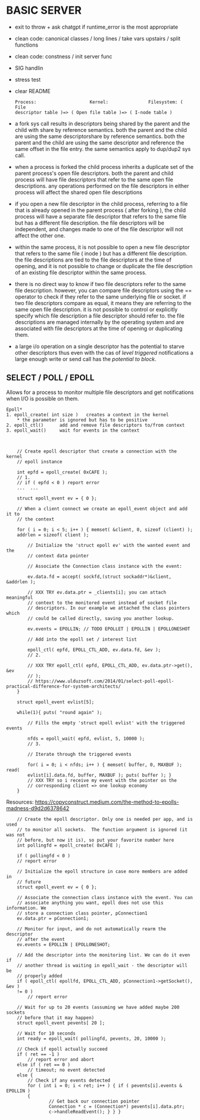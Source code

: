 

#       BASIC SERVER

- exit to throw + ask chatgpt if runtime_error is the most appropriate

- clean code: canonical classes / long lines / take vars upstairs /
  split functions
- clean code: constness / init server func

- SIG handlin
- stress test
- clear README

      Process:                    Kernel:               Filesystem: ( File
      descriptor table )=> ( Open file table )=> ( I-node table )

- a fork sys call results in descriptors being shared by the parent and the
  child with share by reference semantics.  both the parent and the child are
  using the same descriptorshare by reference semantics.  both the parent and
  the child are using the same descriptor and reference the same offset in the
  file entry.  the same semantics apply to dup/dup2 sys call.

- when a process is forked the child process inherits a duplicate set of the
  parent process's open file descriptors.  both the parent and child process
  will have file descriptors that refer to the same open file descriptions. any
  operations performed on the file descriptors in either process will affect the
  shared open file descriptions

- if you open a new file descriptor in the child process, referring to a file
  that is already opened in the parent process ( after forking ), the child
  process will have a separate file descriptor that refers to the same file but
  has a different file description. the file descriptors will be independent,
  and changes made to one of the file descriptor will not affect the other one.

- within the same process, it is not possible to open a new file descriptor that
  refers to the same file ( inode ) but has a different file description. the
  file descriptions are tied to the file descriptors at the time of opening, and
  it is not possible to change or duplicate the file description of an existing
  file descriptor within the same process.

- there is no direct way to know if two file descriptors refer to the same file
  description. however, you can compare file descriptors using the == operator
  to check if they refer to the same underlying file or socket. if two file
  descriptors compare as equal, it means they are referring to the same open
  file description. it is not possible to control or explicitly specify which
  file description a file descriptor should refer to. the file descriptions are
  managed internally by the operating system and are associated with file
  descriptors at the time of opening or duplicating them.

- a large i/o operation on a single descriptor has the potential to starve other
  descriptors thus even with the cas of *level triggered* notifications a large
  enough write or send call has the *potential to block*.

## SELECT / POLL / EPOLL

Allows for a process to monitor multiple file descriptors and get notifications
when I/O is possible on them.

    Epoll*
    1. epoll_create( int size )   creates a context in the kernel
        * the parameter is ignored but has to be positive
    2. epoll_ctl()      add and remove file descriptors to/from context
    3. epoll_wait()     wait for events in the context



        // Create epoll descriptor that create a connection with the kernel
        // epoll instance

        int epfd = epoll_create( 0xCAFE );
        // 1.
        // if ( epfd < 0 ) report error
        ...  ...

        struct epoll_event ev = { 0 };

        // When a client connect we create an epoll_event object and add it to
        // the context

        for ( i = 0; i < 5; i++ ) { memset( &client, 0, sizeof (client) );
        addrlen = sizeof( client );

            // Initialize the 'struct epoll ev' with the wanted event and the
            // context data pointer

            // Associate the Connection class instance with the event:

            ev.data.fd = accept( sockfd,(struct sockaddr*)&client, &addrlen );

            // XXX TRY ev.data.ptr = _clients[i]; you can attach meaningful
            // context to the monitored event instead of socket file
            // descriptors. In our example we attached the class pointers which
            // could be called directly, saving you another lookup.

            ev.events = EPOLLIN; // TODO EPOLLET | EPOLLIN | EPOLLONESHOT

            // Add into the epoll set / interest list

            epoll_ctl( epfd, EPOLL_CTL_ADD, ev.data.fd, &ev );
            // 2.

            // XXX TRY epoll_ctl( epfd, EPOLL_CTL_ADD, ev.data.ptr->get(), &ev
            // );
            // https://www.ulduzsoft.com/2014/01/select-poll-epoll-practical-difference-for-system-architects/
        }

        struct epoll_event evlist[5];

        while(1){ puts( "round again" );

            // Fills the empty 'struct epoll evlist' with the triggered events

            nfds = epoll_wait( epfd, evlist, 5, 10000 );
            // 3.

            // Iterate through the triggered events

            for( i = 0; i < nfds; i++ ) { memset( buffer, 0, MAXBUF ); read(
            evlist[i].data.fd, buffer, MAXBUF ); puts( buffer ); }
            // XXX TRY so i receive my event with the pointer on the
            // corresponding client => one lookup economy
        }

Resources:
https://copyconstruct.medium.com/the-method-to-epolls-madness-d9d2d6378642

        // Create the epoll descriptor. Only one is needed per app, and is used
        // to monitor all sockets.  The function argument is ignored (it was not
        // before, but now it is), so put your favorite number here
        int pollingfd = epoll_create( 0xCAFE );

        if ( pollingfd < 0 )
        // report error

        // Initialize the epoll structure in case more members are added in
        // future
        struct epoll_event ev = { 0 };

        // Associate the connection class instance with the event. You can
        // associate anything you want, epoll does not use this information. We
        // store a connection class pointer, pConnection1
        ev.data.ptr = pConnection1;

        // Monitor for input, and do not automatically rearm the descriptor
        // after the event
        ev.events = EPOLLIN | EPOLLONESHOT;

        // Add the descriptor into the monitoring list. We can do it even if
        // another thread is waiting in epoll_wait - the descriptor will be
        // properly added
        if ( epoll_ctl( epollfd, EPOLL_CTL_ADD, pConnection1->getSocket(), &ev )
        != 0 )
            // report error

        // Wait for up to 20 events (assuming we have added maybe 200 sockets
        // before that it may happen)
        struct epoll_event pevents[ 20 ];

        // Wait for 10 seconds
        int ready = epoll_wait( pollingfd, pevents, 20, 10000 );

        // Check if epoll actually succeed
        if ( ret == -1 )
            // report error and abort
        else if ( ret == 0 )
            // timeout; no event detected
        else {
            // Check if any events detected
            for ( int i = 0; i < ret; i++ ) { if ( pevents[i].events & EPOLLIN )
            {
                    // Get back our connection pointer
                    Connection * c = (Connection*) pevents[i].data.ptr;
                    c->handleReadEvent(); } } }
